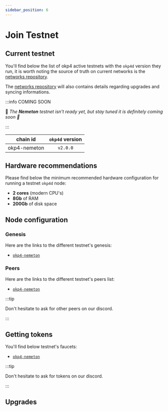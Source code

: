 ```yaml
---
sidebar_position: 6
---
```


# Join Testnet

## Current testnet

You'll find below the list of okp4 active testnets with the `okp4d` version they run, it is worth noting the source of truth on current networks is the [networks repository](https://github.com/okp4/networks).

The [networks repository](https://github.com/okp4/networks) will also contains details regarding upgrades and syncing informations.

:::info COMING SOON

🧪 _The **Nemeton** testnet isn't ready yet, but stay tuned it is definitely coming soon 🚀_

:::

|    chain id    | `okp4d` version |
|:--------------:|:---------------:|
| okp4-nemeton |     `v2.0.0`    |

## Hardware recommendations

Please find below the minimum recommended hardware configuration for running a testnet `okp4d` node:

- **2 cores** (modern CPU's)
- **8Gb** of RAM
- **200Gb** of disk space

## Node configuration

### Genesis

Here are the links to the different testnet's genesis:

- [`okp4-nemeton`](https://raw.githubusercontent.com/okp4/networks/main/chains/nemeton/genesis.json)

### Peers

Here are the links to the different testnet's peers list:

- [`okp4-nemeton`](https://raw.githubusercontent.com/okp4/networks/main/chains/nemeton/peers.txt)

:::tip

Don't hesitate to ask for other peers on our discord.

:::

## Getting tokens

You'll find below testnet's faucets:

- [`okp4-nemeton`](https://faucet.nemeton.okp4.network)

:::tip

Don't hesitate to ask for tokens on our discord.

:::

## Upgrades
